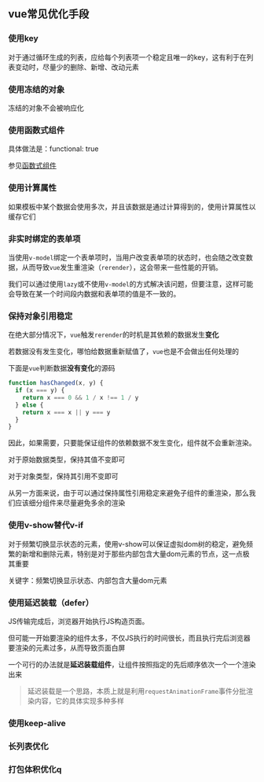 ## vue常见优化手段

### 使用key

对于通过循环生成的列表，应给每个列表项一个稳定且唯一的key，这有利于在列表变动时，尽量少的删除、新增、改动元素

### 使用冻结的对象

冻结的对象不会被响应化

### 使用函数式组件

具体做法是：functional: true

参见[函数式组件](https://v2.cn.vuejs.org/v2/guide/render-function.html#%E5%87%BD%E6%95%B0%E5%BC%8F%E7%BB%84%E4%BB%B6)

### 使用计算属性

如果模板中某个数据会使用多次，并且该数据是通过计算得到的，使用计算属性以缓存它们

### 非实时绑定的表单项

当使用`v-model`绑定一个表单项时，当用户改变表单项的状态时，也会随之改变数据，从而导致`vue`发生重渲染（`rerender`），这会带来一些性能的开销。

我们可以通过使用`lazy`或不使用`v-model`的方式解决该问题，但要注意，这样可能会导致在某一个时间段内数据和表单项的值是不一致的。

### 保持对象引用稳定

在绝大部分情况下，`vue`触发`rerender`的时机是其依赖的数据发生**变化**

若数据没有发生变化，哪怕给数据重新赋值了，`vue`也是不会做出任何处理的

下面是`vue`判断数据**没有变化**的源码

```js
function hasChanged(x, y) {
  if (x === y) {
    return x === 0 && 1 / x !== 1 / y
  } else {
    return x === x || y === y
  }
}
```

因此，如果需要，只要能保证组件的依赖数据不发生变化，组件就不会重新渲染。

对于原始数据类型，保持其值不变即可

对于对象类型，保持其引用不变即可

从另一方面来说，由于可以通过保持属性引用稳定来避免子组件的重渲染，那么我们应该细分组件来尽量避免多余的渲染

### 使用v-show替代v-if

对于频繁切换显示状态的元素，使用v-show可以保证虚拟dom树的稳定，避免频繁的新增和删除元素，特别是对于那些内部包含大量dom元素的节点，这一点极其重要

关键字：频繁切换显示状态、内部包含大量dom元素

### 使用延迟装载（defer）

JS传输完成后，浏览器开始执行JS构造页面。

但可能一开始要渲染的组件太多，不仅JS执行的时间很长，而且执行完后浏览器要渲染的元素过多，从而导致页面白屏

一个可行的办法就是**延迟装载组件**，让组件按照指定的先后顺序依次一个一个渲染出来

> 延迟装载是一个思路，本质上就是利用`requestAnimationFrame`事件分批渲染内容，它的具体实现多种多样

### 使用keep-alive

### 长列表优化

### 打包体积优化q